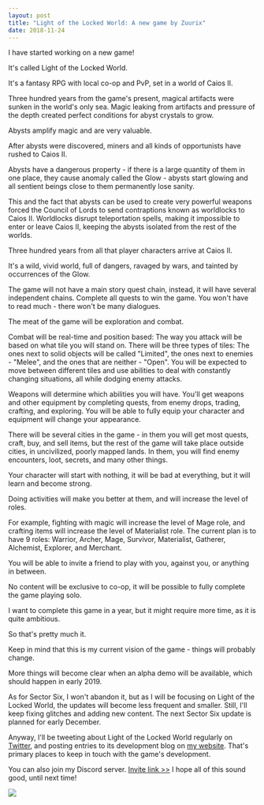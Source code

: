 ```yaml
---
layout: post
title: "Light of the Locked World: A new game by Zuurix"
date: 2018-11-24
---
```


I have started working on a new game!

It's called Light of the Locked World.

It's a fantasy RPG with local co-op and PvP, set in a world of Caios II.

Three hundred years from the game's present, magical artifacts were sunken in the world's only sea.
Magic leaking from artifacts and pressure of the depth created perfect conditions for abyst crystals to grow.

Abysts amplify magic and are very valuable.

After abysts were discovered, miners and all kinds of opportunists have rushed to Caios II.

Abysts have a dangerous property - if there is a large quantity of them in one place, they cause anomaly called the Glow - abysts start glowing and all sentient beings close to them permanently lose sanity.

This and the fact that abysts can be used to create very powerful weapons forced the Council of Lords to send contraptions known as worldlocks to Caios II.
Worldlocks disrupt teleportation spells, making it impossible to enter or leave Caios II, keeping the abysts isolated from the rest of the worlds.

Three hundred years from all that player characters arrive at Caios II.

It's a wild, vivid world, full of dangers, ravaged by wars, and tainted by occurrences of the Glow.

The game will not have a main story quest chain, instead, it will have several independent chains. Complete all quests to win the game.
You won't have to read much - there won't be many dialogues.

The meat of the game will be exploration and combat.

Combat will be real-time and position based: The way you attack will be based on what tile you will stand on.
There will be three types of tiles: The ones next to solid objects will be called "Limited", the ones next to enemies - "Melee", and the ones that are neither - "Open".
You will be expected to move between different tiles and use abilities to deal with constantly changing situations, all while dodging enemy attacks.

Weapons will determine which abilities you will have.
You'll get weapons and other equipment by completing quests, from enemy drops, trading, crafting, and exploring.
You will be able to fully equip your character and equipment will change your appearance.

There will be several cities in the game - in them you will get most quests, craft, buy, and sell items, but the rest of the game will take place outside cities, in uncivilized, poorly mapped lands.
In them, you will find enemy encounters, loot, secrets, and many other things.

Your character will start with nothing, it will be bad at everything, but it will learn and become strong.

Doing activities will make you better at them, and will increase the level of roles.

For example, fighting with magic will increase the level of Mage role, and crafting items will increase the level of Materialist role.
The current plan is to have 9 roles: Warrior, Archer, Mage, Survivor, Materialist, Gatherer, Alchemist, Explorer, and Merchant.

You will be able to invite a friend to play with you, against you, or anything in between.

No content will be exclusive to co-op, it will be possible to fully complete the game playing solo.

I want to complete this game in a year, but it might require more time, as it is quite ambitious.

So that's pretty much it.

Keep in mind that this is my current vision of the game - things will probably change.

More things will become clear when an alpha demo will be available, which should happen in early 2019.

As for Sector Six, I won't abandon it, but as I will be focusing on Light of the Locked World, the updates will become less frequent and smaller.
Still, I'll keep fixing glitches and adding new content. The next Sector Six update is planned for early December.

Anyway, I'll be tweeting about Light of the Locked World regularly on [Twitter](https://twitter.com/DeveloperZuurix), and posting entries to its development blog on [my website](http://zuurix.com/).
That's primary places to keep in touch with the game's development.

You can also join my Discord server.
[Invite link >>](https://discord.gg/TpwszJu)
I hope all of this sound good, until next time!

![](https://raw.githubusercontent.com/Zuurix/Zuurix.github.io/master/images/CAIOS%20II-h.png)
